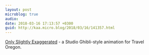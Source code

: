 ```yaml
---
layout: post
microblog: true
audio: 
date: 2018-03-16 17:13:57 +0300
guid: http://kaa.micro.blog/2018/03/16/141357.html
---
```

 [Only Slightly Exaggerated](http://thekidshouldseethis.com/post/only-slightly-exaggerated-a-ghibli-style-animation-for-travel-oregon) - a Studio Ghibli-style animation for Travel Oregon.

